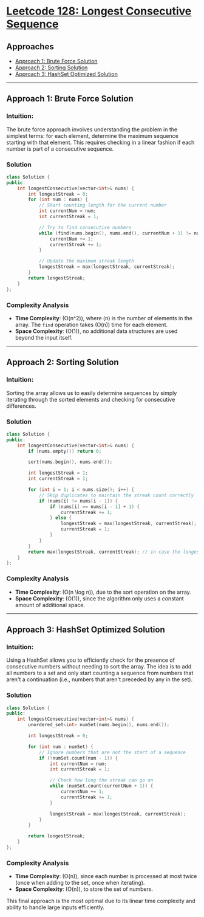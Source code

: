 # [Leetcode 128: Longest Consecutive Sequence](https://leetcode.com/problems/longest-consecutive-sequence/)

## Approaches
- [Approach 1: Brute Force Solution](#approach-1-brute-force-solution)
- [Approach 2: Sorting Solution](#approach-2-sorting-solution)
- [Approach 3: HashSet Optimized Solution](#approach-3-hashset-optimized-solution)

---

## Approach 1: Brute Force Solution

### Intuition:
The brute force approach involves understanding the problem in the simplest terms: for each element, determine the maximum sequence starting with that element. This requires checking in a linear fashion if each number is part of a consecutive sequence.

### Solution
```cpp
class Solution {
public:
    int longestConsecutive(vector<int>& nums) {
        int longestStreak = 0;
        for (int num : nums) {
            // Start counting length for the current number
            int currentNum = num;
            int currentStreak = 1;

            // Try to find consecutive numbers
            while (find(nums.begin(), nums.end(), currentNum + 1) != nums.end()) {
                currentNum += 1;
                currentStreak += 1;
            }

            // Update the maximum streak length
            longestStreak = max(longestStreak, currentStreak);
        }
        return longestStreak;
    }
};
```

### Complexity Analysis
- **Time Complexity**: \(O(n^2)\), where \(n\) is the number of elements in the array. The `find` operation takes \(O(n)\) time for each element.
- **Space Complexity**: \(O(1)\), no additional data structures are used beyond the input itself.

---

## Approach 2: Sorting Solution

### Intuition:
Sorting the array allows us to easily determine sequences by simply iterating through the sorted elements and checking for consecutive differences.

### Solution
```cpp
class Solution {
public:
    int longestConsecutive(vector<int>& nums) {
        if (nums.empty()) return 0;

        sort(nums.begin(), nums.end());

        int longestStreak = 1;
        int currentStreak = 1;

        for (int i = 1; i < nums.size(); i++) {
            // Skip duplicates to maintain the streak count correctly
            if (nums[i] != nums[i - 1]) {
                if (nums[i] == nums[i - 1] + 1) {
                    currentStreak += 1;
                } else {
                    longestStreak = max(longestStreak, currentStreak);
                    currentStreak = 1;
                }
            }
        }
        return max(longestStreak, currentStreak); // in case the longest is at the end
    }
};
```

### Complexity Analysis
- **Time Complexity**: \(O(n \log n)\), due to the sort operation on the array.
- **Space Complexity**: \(O(1)\), since the algorithm only uses a constant amount of additional space.

---

## Approach 3: HashSet Optimized Solution

### Intuition:
Using a HashSet allows you to efficiently check for the presence of consecutive numbers without needing to sort the array. The idea is to add all numbers to a set and only start counting a sequence from numbers that aren't a continuation (i.e., numbers that aren't preceded by any in the set).

### Solution
```cpp
class Solution {
public:
    int longestConsecutive(vector<int>& nums) {
        unordered_set<int> numSet(nums.begin(), nums.end());

        int longestStreak = 0;

        for (int num : numSet) {
            // Ignore numbers that are not the start of a sequence
            if (!numSet.count(num - 1)) {
                int currentNum = num;
                int currentStreak = 1;

                // Check how long the streak can go on
                while (numSet.count(currentNum + 1)) {
                    currentNum += 1;
                    currentStreak += 1;
                }

                longestStreak = max(longestStreak, currentStreak);
            }
        }

        return longestStreak;
    }
};
```

### Complexity Analysis
- **Time Complexity**: \(O(n)\), since each number is processed at most twice (once when adding to the set, once when iterating).
- **Space Complexity**: \(O(n)\), to store the set of numbers.

This final approach is the most optimal due to its linear time complexity and ability to handle large inputs efficiently.

